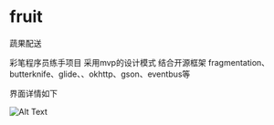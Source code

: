 # fruit
蔬果配送

彩笔程序员练手项目
采用mvp的设计模式 结合开源框架 fragmentation、butterknife、glide、、okhttp、gson、eventbus等 

界面详情如下

![Alt Text](https://github.com/xuritian317/fruit/blob/master/Screenshots/1.png)